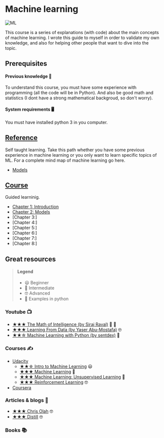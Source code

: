# Machine learning

![ML](https://www.lumagate.com/hubfs/Machine-Learning-header.png)

This course is a series of explanations (with code) about the main concepts of machine learning. I wrote this guide to myself in order to validate my own knowledge, and also for helping other people that want to dive into the topic.

## Prerequisites

#### Previous knowledge 🤔

To understand this course, you must have some experience with programming (all the code will be in Python). And also be good math and statistics (I dont have a strong mathematical backgroud, so don't worry).

#### System requirements 🖥

You must have installed python 3 in you computer.

## [Reference](https://github.com/javiabellan/machine-learning/tree/master/reference)

Self taught learning. Take this path whether you have some previous experience in machine learning or you only want to learn specific topics of ML. For a complete mind map of machine learning go here.

 * [Models](https://github.com/javiabellan/machine-learning/tree/master/reference/models)

## [Course](https://github.com/javiabellan/machine-learning/tree/master/course)

Guided learninig.

 * [Chapter 1: Introduction](https://github.com/javiabellan/machine-learning/blob/master/course/chapter-1)
 * [Chapter 2: Models](https://github.com/javiabellan/machine-learning/blob/master/course/chapter-2)
 * [Chapter 3:]
 * [Chapter 4:]
 * [Chapter 5:]
 * [Chapter 6:]
 * [Chapter 7:]
 * [Chapter 8:]

## Great resources

> #### Legend
> * 😃 Beginner
> * 🤠 Intermediate
> * 🤓 Advanced
> * 🐍 Examples in python


### Youtube 📺

 * [★★★ The Math of Intelligence (by Siraj Raval)](https://www.youtube.com/playlist?list=PL2-dafEMk2A7mu0bSksCGMJEmeddU_H4D) 🤠 🐍
 * [★★★ Learning From Data (by Yaser Abu-Mostafa)](https://www.youtube.com/playlist?list=PLD63A284B7615313A) 🤓
 * [★★☆ Machine Learning with Python (by sentdex)](https://www.youtube.com/playlist?list=PLQVvvaa0QuDfKTOs3Keq_kaG2P55YRn5v) 🐍

### Courses ✍

 * [Udacity](https://www.udacity.com/courses/machine-learning)
   * [★★☆ Intro to Machine Learning](https://www.udacity.com/course/intro-to-machine-learning--ud120) 😃
   * [★★★ Machine Learning](https://www.udacity.com/course/machine-learning--ud262) 🤠
   * [★★★ Machine Learning: Unsupervised Learning](https://www.udacity.com/course/machine-learning-unsupervised-learning--ud741) 🤠
   * [★★★ Reinforcement Learning](https://www.udacity.com/course/reinforcement-learning--ud600) 🤓
 * [Coursera](https://www.coursera.org/learn/machine-learning)

### Articles & blogs 📰
 * [★★★ Chris Olah](http://colah.github.io) 🤓
 * [★★★ Distill](https://distill.pub) 🤓

### Books 📚
